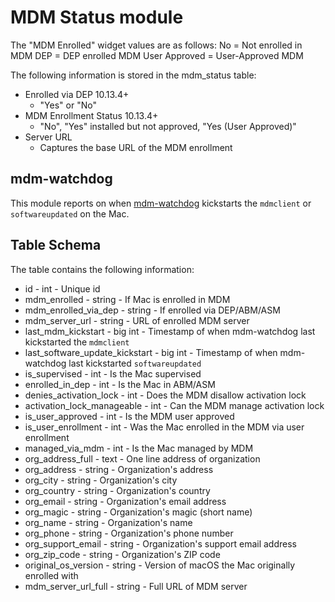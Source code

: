 MDM Status module
================
The "MDM Enrolled" widget values are as follows:
  No = Not enrolled in MDM
  DEP = DEP enrolled MDM
  User Approved = User-Approved MDM

The following information is stored in the mdm_status table:

* Enrolled via DEP 10.13.4+
	- "Yes" or "No"
* MDM Enrollment Status 10.13.4+
	- "No", "Yes" installed but not approved, "Yes (User Approved)"
* Server URL
    - Captures the base URL of the MDM enrollment

mdm-watchdog
---
This module reports on when [mdm-watchdog](https://addigy.com/mdm-watchdog/) kickstarts the `mdmclient` or `softwareupdated` on the Mac.

Table Schema
---

The table contains the following information:

* id - int - Unique id
* mdm_enrolled - string - If Mac is enrolled in MDM
* mdm_enrolled_via_dep - string - If enrolled via DEP/ABM/ASM
* mdm_server_url - string - URL of enrolled MDM server
* last_mdm_kickstart - big int - Timestamp of when mdm-watchdog last kickstarted the `mdmclient`
* last_software_update_kickstart - big int - Timestamp of when mdm-watchdog last kickstarted `softwareupdated`
* is_supervised - int - Is the Mac supervised
* enrolled_in_dep - int - Is the Mac in ABM/ASM
* denies_activation_lock - int - Does the MDM disallow activation lock
* activation_lock_manageable - int - Can the MDM manage activation lock
* is_user_approved - int - Is the MDM user approved
* is_user_enrollment - int - Was the Mac enrolled in the MDM via user enrollment
* managed_via_mdm - int - Is the Mac managed by MDM
* org_address_full - text - One line address of organization
* org_address - string - Organization's address
* org_city - string - Organization's city
* org_country - string - Organization's country
* org_email - string - Organization's email address
* org_magic - string - Organization's magic (short name)
* org_name - string - Organization's name
* org_phone - string - Organization's phone number
* org_support_email - string - Organization's support email address
* org_zip_code - string - Organization's ZIP code
* original_os_version - string - Version of macOS the Mac originally enrolled with
* mdm_server_url_full - string - Full URL of MDM server